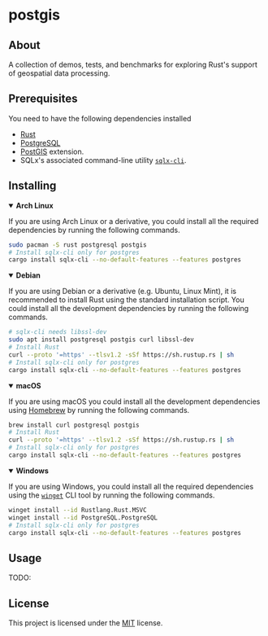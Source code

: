 # postgis

## About

A collection of demos, tests, and benchmarks for exploring Rust's support of geospatial data
processing.

## Prerequisites

You need to have the following dependencies installed

- [Rust](https://www.rust-lang.org/tools/install)
- [PostgreSQL](https://www.postgresql.org/download) 
- [PostGIS](https://postgis.net/install) extension.
- SQLx's associated command-line utility [`sqlx-cli`](https://crates.io/crates/sqlx-cli).

## Installing

<details open>
<summary><b>Arch Linux</b></summary>

If you are using Arch Linux or a derivative, you could install all the required dependencies by
running the following commands.
```sh
sudo pacman -S rust postgresql postgis
# Install sqlx-cli only for postgres
cargo install sqlx-cli --no-default-features --features postgres
```
</details>

<details open>
<summary><b>Debian</b></summary>

If you are using Debian or a derivative (e.g. Ubuntu, Linux Mint), it is recommended to install Rust
using the standard installation script. You could install all the development dependencies by running
the following commands.
```sh
# sqlx-cli needs libssl-dev
sudo apt install postgresql postgis curl libssl-dev
# Install Rust
curl --proto '=https' --tlsv1.2 -sSf https://sh.rustup.rs | sh
# Install sqlx-cli only for postgres
cargo install sqlx-cli --no-default-features --features postgres
```
</details>

<details open>
<summary><b>macOS</b></summary>

If you are using macOS you could install all the development dependencies using [Homebrew](https://brew.sh)
by running the following commands.
```sh
brew install curl postgresql postgis
# Install Rust
curl --proto '=https' --tlsv1.2 -sSf https://sh.rustup.rs | sh
# Install sqlx-cli only for postgres
cargo install sqlx-cli --no-default-features --features postgres
```
</details>

<details open>
<summary><b>Windows</b></summary>

If you are using Windows, you could install all the required dependencies using the
[`winget`](https://docs.microsoft.com/en-us/windows/package-manager/winget/#production-recommended)
CLI tool by running the following commands.

```sh
winget install --id Rustlang.Rust.MSVC
winget install --id PostgreSQL.PostgreSQL
# Install sqlx-cli only for postgres
cargo install sqlx-cli --no-default-features --features postgres
```
</details>

## Usage

TODO:

## License

This project is licensed under the [MIT](LICENSE) license.
